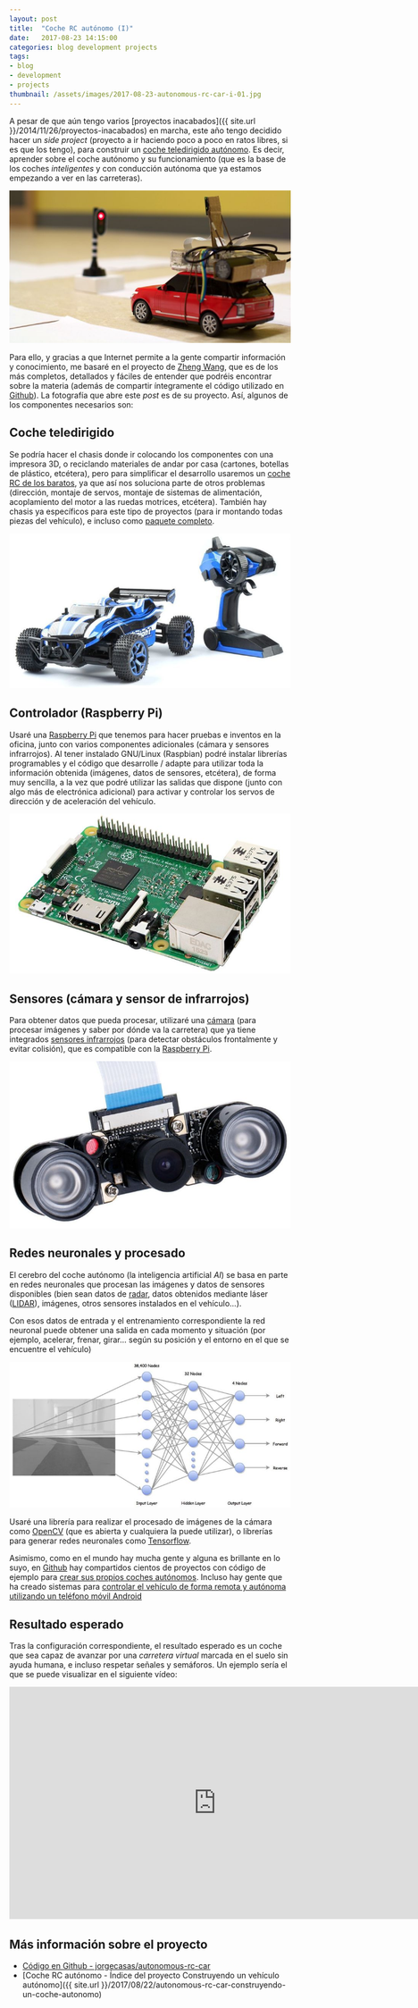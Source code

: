 ```yaml
---
layout: post
title:  "Coche RC autónomo (I)"
date:   2017-08-23 14:15:00
categories: blog development projects
tags:
- blog
- development
- projects
thumbnail: /assets/images/2017-08-23-autonomous-rc-car-i-01.jpg
---
```


A pesar de que aún tengo varios [proyectos inacabados]({{ site.url }}/2014/11/26/proyectos-inacabados) en marcha, este año tengo decidido hacer un _side project_ (proyecto a ir haciendo poco a poco en ratos libres, si es que los tengo), para construir un [coche teledirigido autónomo](http://amzn.to/2veFVdV). Es decir, aprender sobre el coche autónomo y su funcionamiento (que es la base de los coches _inteligentes_ y con conducción autónoma que ya estamos empezando a ver en las carreteras).

![Autonomous RC Car](/assets/images/2017-08-23-autonomous-rc-car-i-01.jpg)

Para ello, y gracias a que Internet permite a la gente compartir información y conocimiento, me basaré en el proyecto de [Zheng Wang](https://github.com/hamuchiwa/AutoRCCar), que es de los más completos, detallados y fáciles de entender que podréis encontrar sobre la materia (además de compartir íntegramente el código utilizado en [Github](https://github.com/hamuchiwa/AutoRCCar)). La fotografía que abre este _post_ es de su proyecto. Así, algunos de los componentes necesarios son:

## Coche teledirigido

Se podría hacer el chasis donde ir colocando los componentes con una impresora 3D, o reciclando materiales de andar por casa (cartones, botellas de plástico, etcétera), pero para simplificar el desarrollo usaremos un [coche RC de los baratos](http://amzn.to/2veFVdV), ya que así nos soluciona parte de otros problemas (dirección, montaje de servos, montaje de sistemas de alimentación, acoplamiento del motor a las ruedas motrices, etcétera). También hay chasis ya específicos para este tipo de proyectos (para ir montando todas piezas del vehículo), e incluso como [paquete completo](http://amzn.to/2vnIJEs).

[![Coche teledirigido](/assets/images/2017-08-23-autonomous-rc-car-i-02.jpg)](http://amzn.to/2veFVdV)

## Controlador (Raspberry Pi)

Usaré una [Raspberry Pi](http://amzn.to/2wmTn2S) que tenemos para hacer pruebas e inventos en la oficina, junto con varios componentes adicionales (cámara y sensores infrarrojos). Al tener instalado GNU/Linux (Raspbian) podré instalar librerías programables y el código que desarrolle / adapte para utilizar toda la información obtenida (imágenes, datos de sensores, etcétera), de forma muy sencilla, a la vez que podré utilizar las salidas que dispone (junto con algo más de electrónica adicional) para activar y controlar los servos de dirección y de aceleración del vehículo.

[![Raspberry Pi](/assets/images/2015-02-15-proyecto-sonda-v.jpg)](http://amzn.to/2wmTn2S)

## Sensores (cámara y sensor de infrarrojos)

Para obtener datos que pueda procesar, utilizaré una [cámara](http://amzn.to/2v5dt1P) (para procesar imágenes y saber por dónde va la carretera) que ya tiene integrados [sensores infrarrojos](http://amzn.to/2v5dt1P) (para detectar obstáculos frontalmente y evitar colisión), que es compatible con la [Raspberry Pi](http://amzn.to/2wmTn2S).

[![Sensores: Cámara y sensor infrarrojos](/assets/images/2017-08-23-autonomous-rc-car-i-04.jpg)](http://amzn.to/2v5dt1P)

## Redes neuronales y procesado

El cerebro del coche autónomo (la inteligencia artificial _AI_) se basa en parte en redes neuronales que procesan las imágenes y datos de sensores disponibles (bien sean datos de [radar](https://blog.nxp.com/automotive/radar-camera-and-lidar-for-autonomous-cars), datos obtenidos mediante láser ([LIDAR](https://www.nytimes.com/2017/05/25/automobiles/wheels/lidar-self-driving-cars.html)), imágenes, otros sensores instalados en el vehículo...). 

Con esos datos de entrada y el entrenamiento correspondiente la red neuronal puede obtener una salida en cada momento y situación (por ejemplo, acelerar, frenar, girar... según su posición y el entorno en el que se encuentre el vehículo)

![Red neuronal](/assets/images/2017-08-23-autonomous-rc-car-i-03.jpg)

Usaré una librería para realizar el procesado de imágenes de la cámara como [OpenCV](http://opencv.org) (que es abierta y cualquiera la puede utilizar), o librerías para generar redes neuronales como [Tensorflow](https://www.tensorflow.org/). 

Asimismo, como en el mundo hay mucha gente y alguna es brillante en lo suyo, en [Github](https://github.com/search?q=rc+car+raspberry) hay compartidos cientos de proyectos con código de ejemplo para [crear sus propios coches autónomos](https://github.com/hamuchiwa/AutoRCCar). Incluso hay gente que ha creado sistemas para [controlar el vehículo de forma remota y autónoma utilizando un teléfono móvil Android](http://blog.davidsingleton.org/nnrccar/)

## Resultado esperado

Tras la configuración correspondiente, el resultado esperado es un coche que sea capaz de avanzar por una _carretera virtual_ marcada en el suelo sin ayuda humana, e incluso respetar señales y semáforos. Un ejemplo sería el que se puede visualizar en el siguiente vídeo:

<iframe width="740" height="416" src="https://www.youtube.com/embed/BBwEF6WBUQs" frameborder="0" allowfullscreen></iframe>


## Más información sobre el proyecto

* [Código en Github - jorgecasas/autonomous-rc-car](https://github.com/jorgecasas/autonomous-rc-car)
* [Coche RC autónomo - Índice del proyecto Construyendo un vehículo autónomo]({{ site.url }}/2017/08/22/autonomous-rc-car-construyendo-un-coche-autonomo)
